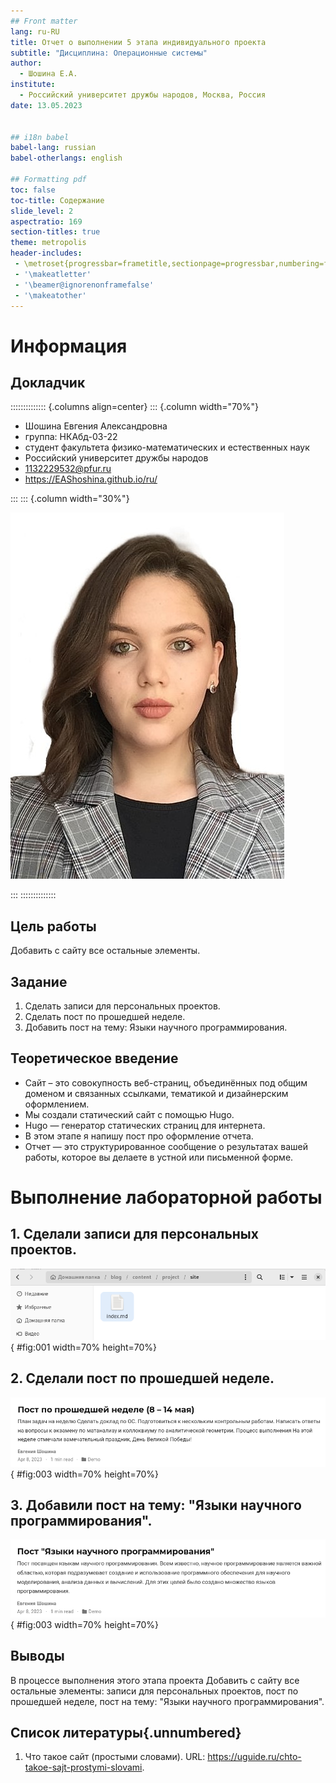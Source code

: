 ```yaml
---
## Front matter
lang: ru-RU
title: Отчет о выполнении 5 этапа индивидуального проекта
subtitle: "Дисциплина: Операционные системы"
author:
  - Шошина Е.А.
institute:
  - Российский университет дружбы народов, Москва, Россия
date: 13.05.2023


## i18n babel
babel-lang: russian
babel-otherlangs: english

## Formatting pdf
toc: false
toc-title: Содержание
slide_level: 2
aspectratio: 169
section-titles: true
theme: metropolis
header-includes:
 - \metroset{progressbar=frametitle,sectionpage=progressbar,numbering=fraction}
 - '\makeatletter'
 - '\beamer@ignorenonframefalse'
 - '\makeatother'
---
```


# Информация

## Докладчик

:::::::::::::: {.columns align=center}
::: {.column width="70%"}

  * Шошина Евгения Александровна
  * группа: НКАбд-03-22
  * студент факультета физико-математических и естественных наук
  * Российский университет дружбы народов
  * [1132229532@pfur.ru](mailto:1132229532@pfur.ru)
  * <https://EAShoshina.github.io/ru/>

:::
::: {.column width="30%"}

![](./image/avatar.jpg)

:::
::::::::::::::


## Цель работы

Добавить с сайту все остальные элементы.


## Задание

1. Сделать записи для персональных проектов.
2. Сделать пост по прошедшей неделе.
3. Добавить пост на тему: Языки научного программирования.

## Теоретическое введение

- Сайт – это совокупность веб-страниц, объединённых под общим доменом и связанных ссылками, тематикой и дизайнерским оформлением. 
- Мы создали статический сайт с помощью Hugo. 
- Hugo — генератор статических страниц для интернета.
- В этом этапе я напишу пост про оформление отчета. 
- Отчет — это структурированное сообщение о результатах вашей работы, которое вы делаете в устной или письменной форме.

# Выполнение лабораторной работы

## 1. Сделали записи для персональных проектов.

![Записи для персональных проектов](image/3.55.png){ #fig:001 width=70% height=70%}

## 2. Сделали пост по прошедшей неделе.

![Пост по прошедшей неделе](image/1.55.png){ #fig:003 width=70% height=70%}

## 3. Добавили пост на тему: "Языки научного программирования".

![Пост на тему: "Языки научного программирования"](image/2.55.png){ #fig:003 width=70% height=70%}

## Выводы

В процессе выполнения этого этапа проекта Добавить с сайту все остальные элементы: записи для персональных проектов, пост по прошедшей неделе, пост на тему: "Языки научного программирования".

## Список литературы{.unnumbered}

1. Что такое сайт (простыми словами). URL: https://uguide.ru/chto-takoe-sajt-prostymi-slovami.



